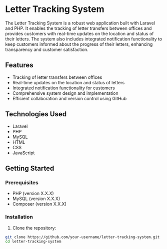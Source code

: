 # Letter Tracking System

The Letter Tracking System is a robust web application built with Laravel and PHP. It enables the tracking of letter transfers between offices and provides customers with real-time updates on the location and status of their letters. The system also includes integrated notification functionality to keep customers informed about the progress of their letters, enhancing transparency and customer satisfaction.

## Features

- Tracking of letter transfers between offices
- Real-time updates on the location and status of letters
- Integrated notification functionality for customers
- Comprehensive system design and implementation
- Efficient collaboration and version control using GitHub

## Technologies Used

- Laravel
- PHP
- MySQL
- HTML
- CSS
- JavaScript

## Getting Started

### Prerequisites

- PHP (version X.X.X)
- MySQL (version X.X.X)
- Composer (version X.X.X)

### Installation

1. Clone the repository:

```bash
git clone https://github.com/your-username/letter-tracking-system.git
cd letter-tracking-system
